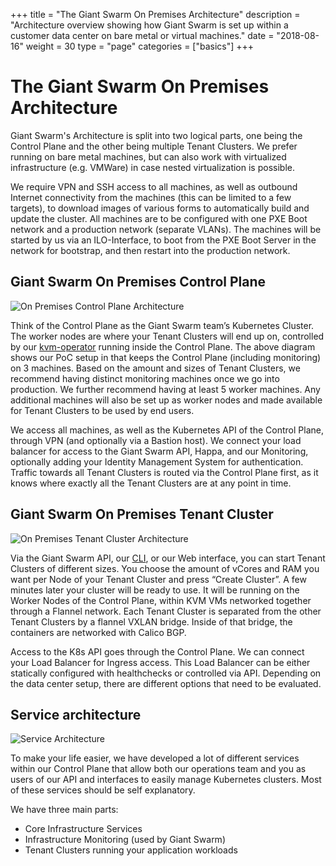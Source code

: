 +++
title = "The Giant Swarm On Premises Architecture"
description = "Architecture overview showing how Giant Swarm is set up within a customer data center on bare metal or virtual machines."
date = "2018-08-16"
weight = 30
type = "page"
categories = ["basics"]
+++

# The Giant Swarm On Premises Architecture

Giant Swarm's Architecture is split into two logical parts, one being the Control Plane and the other being multiple Tenant Clusters. We prefer running on bare metal machines, but can also work with virtualized infrastructure (e.g. VMWare) in case nested virtualization is possible.

We require VPN and SSH access to all machines, as well as outbound Internet connectivity from the machines (this can be limited to a few targets), to download images of various forms to automatically build and update the cluster. All machines are to be configured with one PXE Boot network and a production network (separate VLANs). The machines will be started by us via an ILO-Interface, to boot from the PXE Boot Server in the network for bootstrap, and then restart into the production network.

## Giant Swarm On Premises Control Plane

![On Premises Control Plane Architecture](/img/architecture-onprem-control-plane.png)

Think of the Control Plane as the Giant Swarm team’s Kubernetes Cluster. The worker nodes are where your Tenant Clusters will end up on, controlled by our [kvm-operator](https://github.com/giantswarm/kvm-operator/) running inside the Control Plane. The above diagram shows our PoC setup in that keeps the Control Plane (including monitoring) on 3 machines. Based on the amount and sizes of Tenant Clusters, we recommend having distinct monitoring machines once we go into production. We further recommend having at least 5 worker machines. Any additional machines will also be set up as worker nodes and made available for Tenant Clusters to be used by end users.

We access all machines, as well as the Kubernetes API of the Control Plane, through VPN (and optionally via a Bastion host). We connect your load balancer for access to the Giant Swarm API, Happa, and our Monitoring, optionally adding your Identity Management System for authentication. Traffic towards all Tenant Clusters is routed via the Control Plane first, as it knows where exactly all the Tenant Clusters are at any point in time.

## Giant Swarm On Premises Tenant Cluster

![On Premises Tenant Cluster Architecture](/img/architecture-onprem-tenant-cluster.png)

Via the Giant Swarm API, our [CLI](https://github.com/giantswarm/gsctl), or our Web interface, you can start Tenant Clusters of different sizes. You choose the amount of vCores and RAM you want per Node of your Tenant Cluster and press “Create Cluster”. A few minutes later your cluster will be ready to use. It will be running on the Worker Nodes of the Control Plane, within KVM VMs networked together through a Flannel network. Each Tenant Cluster is separated from the other Tenant Clusters by a flannel VXLAN bridge. Inside of that bridge, the containers are networked with Calico BGP.

Access to the K8s API goes through the Control Plane. We can connect your Load Balancer for Ingress access. This Load Balancer can be either statically configured with healthchecks or controlled via API. Depending on the data center setup, there are different options that need to be evaluated.

## Service architecture

![Service Architecture](/img/architecture-aws-services.png)

To make your life easier, we have developed a lot of different services within our Control Plane that allow both our operations team and you as users of our API and interfaces to easily manage Kubernetes clusters. Most of these services should be self explanatory.

We have three main parts:

* Core Infrastructure Services
* Infrastructure Monitoring (used by Giant Swarm)
* Tenant Clusters running your application workloads
